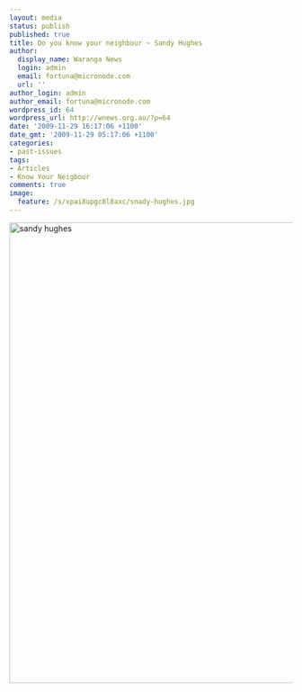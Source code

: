 ```yaml
---
layout: media
status: publish
published: true
title: Do you know your neighbour ~ Sandy Hughes
author:
  display_name: Waranga News
  login: admin
  email: fortuna@micronode.com
  url: ''
author_login: admin
author_email: fortuna@micronode.com
wordpress_id: 64
wordpress_url: http://wnews.org.au/?p=64
date: '2009-11-29 16:17:06 +1100'
date_gmt: '2009-11-29 05:17:06 +1100'
categories:
- past-issues
tags:
- Articles
- Know Your Neigbour
comments: true
image:
  feature: /s/xpai8upgc8l8axc/snady-hughes.jpg
---
```


<a href="{{ site.url }}/images/2009/11/snady-hughes.jpg"><img class="alignnone size-large wp-image-65" style="border: 0pt none;" title="sandy hughes" alt="sandy hughes" src="{{ site.url }}/images/2009/11/snady-hughes-703x1024.jpg" width="562" height="819" /></a>
